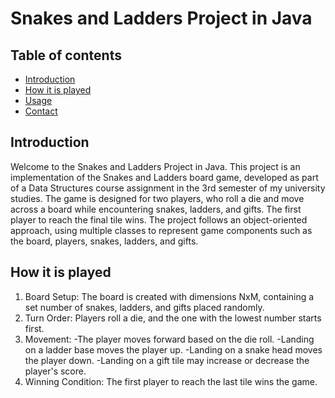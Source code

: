 # Snakes and Ladders Project in Java

## Table of contents
- [Introduction](#introduction)
- [How it is played](#how-it-is-played)
- [Usage](#usage)
- [Contact](#contact)


## Introduction

Welcome to the Snakes and Ladders Project in Java. This project is an implementation of the Snakes and Ladders board game, developed as part of a Data Structures course 
assignment in the 3rd semester of my university studies.  The game is designed for two players, who roll a die and move across a board while encountering snakes, ladders, 
and gifts. The first player to reach the final tile wins. The project follows an object-oriented approach, using multiple classes to represent game components such as the 
board, players, snakes, ladders, and gifts.

## How it is played

1. Board Setup: The board is created with dimensions NxM, containing a set number of snakes, ladders, and gifts placed randomly.
2. Turn Order: Players roll a die, and the one with the lowest number starts first.
3. Movement:
-The player moves forward based on the die roll.
-Landing on a ladder base moves the player up.
-Landing on a snake head moves the player down.
-Landing on a gift tile may increase or decrease the player's score.
4. Winning Condition: The first player to reach the last tile wins the game.




